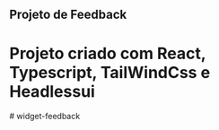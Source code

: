 ## Projeto de Feedback

# Projeto criado com React, Typescript, TailWindCss e Headlessui
#   w i d g e t - f e e d b a c k  
 